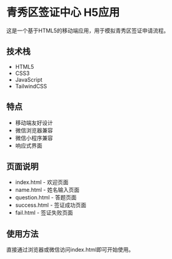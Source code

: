 # 青秀区签证中心 H5应用

这是一个基于HTML5的移动端应用，用于模拟青秀区签证申请流程。

## 技术栈

- HTML5
- CSS3
- JavaScript
- TailwindCSS

## 特点

- 移动端友好设计
- 微信浏览器兼容
- 微信小程序兼容
- 响应式界面

## 页面说明

- index.html - 欢迎页面
- name.html - 姓名输入页面
- question.html - 答题页面
- success.html - 签证成功页面
- fail.html - 签证失败页面

## 使用方法

直接通过浏览器或微信访问index.html即可开始使用。 